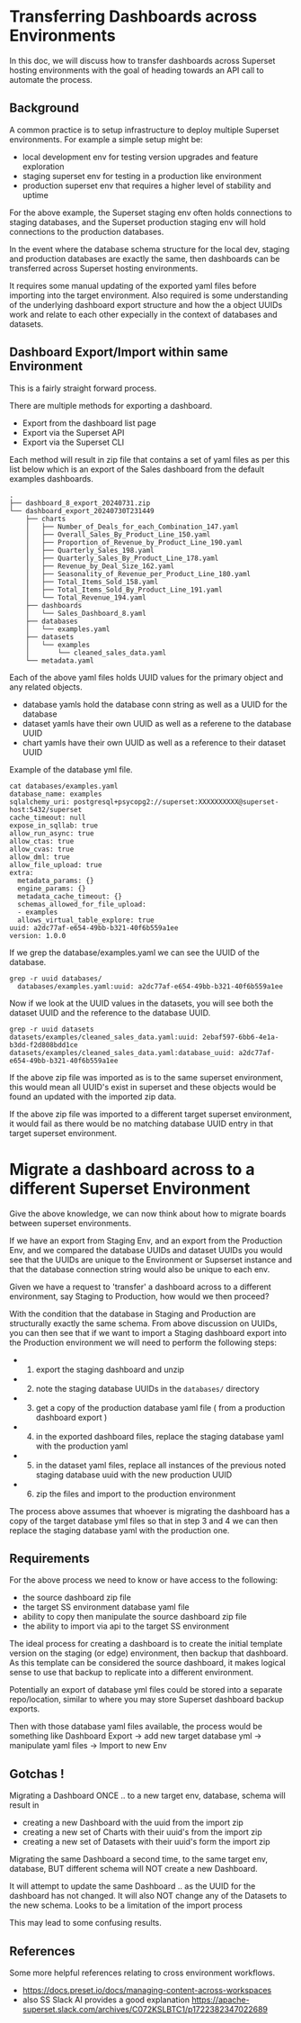 # Transferring Dashboards across Environments

In this doc, we will discuss how to transfer dashboards across Superset hosting environments with the goal of heading towards an API call to automate the process.

## Background

A common practice is to setup infrastructure to deploy multiple Superset environments. For example a simple setup might be:
- local development env for testing version upgrades and feature exploration
- staging superset env for testing in a production like environment
- production superset env that requires a higher level of stability and uptime

For the above example, the Superset staging env often holds connections to staging databases, and the Superset production staging env will hold connections to the production databases.

In the event where the database schema structure for the local dev, staging and production databases are exactly the same, then dashboards can be transferred across Superset hosting environments.

It requires some manual updating of the exported yaml files before importing into the target environment.  Also required is some understanding of the underlying dashboard export structure and how the a object UUIDs work and relate to each other expecially in the context of databases and datasets.

## Dashboard Export/Import within same Environment

This is a fairly straight forward process.

There are multiple methods for exporting a dashboard.
- Export from the dashboard list page
- Export via the Superset API
- Export via the Superset CLI

Each method will result in zip file that contains a set of yaml files as per this list below which is an export of the Sales dashboard from the default examples dashboards.

```
.
├── dashboard_8_export_20240731.zip
└── dashboard_export_20240730T231449
    ├── charts
    │   ├── Number_of_Deals_for_each_Combination_147.yaml
    │   ├── Overall_Sales_By_Product_Line_150.yaml
    │   ├── Proportion_of_Revenue_by_Product_Line_190.yaml
    │   ├── Quarterly_Sales_198.yaml
    │   ├── Quarterly_Sales_By_Product_Line_178.yaml
    │   ├── Revenue_by_Deal_Size_162.yaml
    │   ├── Seasonality_of_Revenue_per_Product_Line_180.yaml
    │   ├── Total_Items_Sold_158.yaml
    │   ├── Total_Items_Sold_By_Product_Line_191.yaml
    │   └── Total_Revenue_194.yaml
    ├── dashboards
    │   └── Sales_Dashboard_8.yaml
    ├── databases
    │   └── examples.yaml
    ├── datasets
    │   └── examples
    │       └── cleaned_sales_data.yaml
    └── metadata.yaml
```

Each of the above yaml files holds UUID values for the primary object and any related objects.

- database yamls hold the database conn string as well as a UUID for the database
- dataset yamls have their own UUID as well as a referene to the database UUID
- chart yamls have their own UUID as well as a reference to their dataset UUID

Example of the database yml file.

```
cat databases/examples.yaml
database_name: examples
sqlalchemy_uri: postgresql+psycopg2://superset:XXXXXXXXXX@superset-host:5432/superset
cache_timeout: null
expose_in_sqllab: true
allow_run_async: true
allow_ctas: true
allow_cvas: true
allow_dml: true
allow_file_upload: true
extra:
  metadata_params: {}
  engine_params: {}
  metadata_cache_timeout: {}
  schemas_allowed_for_file_upload:
  - examples
  allows_virtual_table_explore: true
uuid: a2dc77af-e654-49bb-b321-40f6b559a1ee
version: 1.0.0
```

If we grep the database/examples.yaml we can see the UUID of the database.

```
grep -r uuid databases/
  databases/examples.yaml:uuid: a2dc77af-e654-49bb-b321-40f6b559a1ee

```

Now if we look at the UUID values in the datasets, you will see both the dataset UUID and the reference to the database UUID.

```
grep -r uuid datasets
datasets/examples/cleaned_sales_data.yaml:uuid: 2ebaf597-6bb6-4e1a-b3dd-f2d808bdd1ce
datasets/examples/cleaned_sales_data.yaml:database_uuid: a2dc77af-e654-49bb-b321-40f6b559a1ee
```

If the above zip file was imported as is to the same superset environment, this would mean all UUID's exist in superset and these objects would be found an updated with the imported zip data.

If the above zip file was imported to a different target superset environment, it would fail as there would be no matching database UUID entry in that target superset environment.

# Migrate a dashboard across to a different Superset Environment

Give the above knowledge, we can now think about how to migrate boards between superset environments. 

If we have an export from Staging Env, and an export from the Production Env, and we compared the database UUIDs and dataset UUIDs you would see that the UUIDs are unique to the Environment or Supserset instance and that the database connection string would also be unique to each env.

Given we have a request to 'transfer' a dashboard across to a different environment, say Staging to Production, how would we then proceed?

With the condition that the database in Staging and Production are structurally exactly the same schema.  From above discussion on UUIDs, you can then see that if we want to import a Staging dashboard export into the Production environment we will need to perform the following steps:

- 1. export the staging dashboard and unzip
- 2. note the staging database UUIDs in the `databases/` directory
- 3. get a copy of the production database yaml file ( from a production dashboard export )
- 4. in the exported dashboard files, replace the staging database yaml with the production yaml
- 5. in the dataset yaml files, replace all instances of the previous noted staging database uuid with the new production UUID
- 6. zip the files and import to the production environment

The process above assumes that whoever is migrating the dashboard has a copy of the target database yml files so that
in step 3 and 4 we can then replace the staging database yaml with the production one.


## Requirements

For the above process we need to know or have access to the following:

- the source dashboard zip file
- the target SS environment database yaml file
- ability to copy then manipulate the source dashboard zip file
- the ability to import via api to the target SS environment

The ideal process for creating a dashboard is to create the initial template version on the staging (or edge) environment, then backup that dashboard.
As this template can be considered the source dashboard, it makes logical sense to use that backup to replicate into a different environment.

Potentially an export of database yml files could be stored into a separate repo/location, similar to where you may store Superset dashboard backup exports.

Then with those database yaml files available, the process would be something like Dashboard Export -> add new target database yml -> manipulate yaml files -> Import to new Env


## Gotchas !

Migrating a Dashboard ONCE .. to a new target env, database, schema will result in 
- creating a new Dashboard with the uuid from the import zip
- creating a new set of Charts with their uuid's from the import zip
- creating a new set of Datasets with their uuid's form the import zip


Migrating the same Dashboard a second time, to the same target env, database, BUT different schema will NOT create a new Dashboard.

It will attempt to update the same Dashboard .. as the UUID for the dashboard has not changed.
It will also NOT change any of the Datasets to the new schema.  Looks to be a limitation of the import process

This may lead to some confusing results.


## References

Some more helpful references relating to cross environment workflows.

- https://docs.preset.io/docs/managing-content-across-workspaces
- also SS Slack AI provides a good explanation https://apache-superset.slack.com/archives/C072KSLBTC1/p1722382347022689
